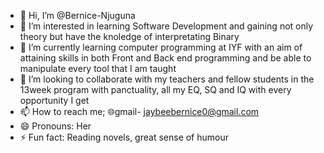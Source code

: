 - 👋 Hi, I’m @Bernice-Njuguna
- 👀 I’m interested in learning Software Development and gaining not only theory but have the knoledge of interpretating Binary
- 🌱 I’m currently learning computer programming at IYF with an aim of attaining skills in both Front and Back end programming and be able to manipulate every tool that I am taught
- 💞️ I’m looking to collaborate with my teachers and fellow students in the 13week program with panctuality, all my EQ, SQ and IQ with every opportunity I get
- 📫 How to reach me; 🌐gmail- jaybeebernice0@gmail.com
- 😄 Pronouns: Her
- ⚡ Fun fact: Reading novels, great sense of humour

<!---
Bernice-Njuguna/Bernice-Njuguna is a ✨ special ✨ repository because its `README.md` (this file) appears on your GitHub profile.
You can click the Preview link to take a look at your changes.
--->
